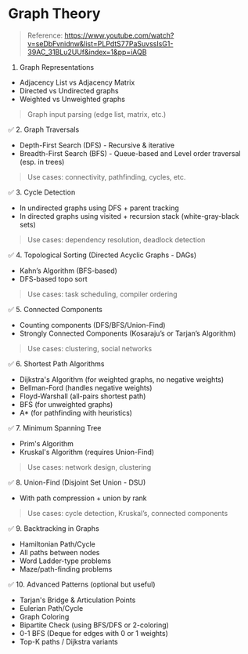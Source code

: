# Graph Theory

> Reference: https://www.youtube.com/watch?v=seDbFvnidnw&list=PLPdtS77PaSuvssIsG1-39AC_31BLu2UUf&index=1&pp=iAQB


1. Graph Representations
* Adjacency List vs Adjacency Matrix
* Directed vs Undirected graphs
* Weighted vs Unweighted graphs
> Graph input parsing (edge list, matrix, etc.)

✅ 2. Graph Traversals
* Depth-First Search (DFS) - Recursive & iterative
* Breadth-First Search (BFS) - Queue-based and Level order traversal (esp. in trees)
> Use cases: connectivity, pathfinding, cycles, etc.

✅ 3. Cycle Detection
* In undirected graphs using DFS + parent tracking
* In directed graphs using visited + recursion stack (white-gray-black sets)
> Use cases: dependency resolution, deadlock detection

✅ 4. Topological Sorting (Directed Acyclic Graphs - DAGs)
* Kahn’s Algorithm (BFS-based)
* DFS-based topo sort
> Use cases: task scheduling, compiler ordering

✅ 5. Connected Components
* Counting components (DFS/BFS/Union-Find)
* Strongly Connected Components (Kosaraju’s or Tarjan’s Algorithm)
> Use cases: clustering, social networks

✅ 6. Shortest Path Algorithms
* Dijkstra's Algorithm (for weighted graphs, no negative weights)
* Bellman-Ford (handles negative weights)
* Floyd-Warshall (all-pairs shortest path)
* BFS (for unweighted graphs)
* A* (for pathfinding with heuristics)

✅ 7. Minimum Spanning Tree
* Prim's Algorithm
* Kruskal's Algorithm (requires Union-Find)
> Use cases: network design, clustering

✅ 8. Union-Find (Disjoint Set Union - DSU)
* With path compression + union by rank
> Use cases: cycle detection, Kruskal’s, connected components

✅ 9. Backtracking in Graphs
* Hamiltonian Path/Cycle
* All paths between nodes
* Word Ladder-type problems
* Maze/path-finding problems

✅ 10. Advanced Patterns (optional but useful)
* Tarjan's Bridge & Articulation Points
* Eulerian Path/Cycle
* Graph Coloring
* Bipartite Check (using BFS/DFS or 2-coloring)
* 0-1 BFS (Deque for edges with 0 or 1 weights)
* Top-K paths / Dijkstra variants

